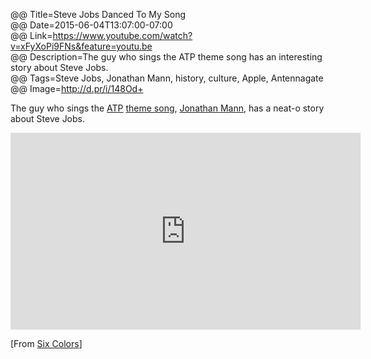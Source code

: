 @@ Title=Steve Jobs Danced To My Song  
@@ Date=2015-06-04T13:07:00-07:00  
@@ Link=https://www.youtube.com/watch?v=xFyXoPi9FNs&feature=youtu.be  
@@ Description=The guy who sings the ATP theme song has an interesting story about Steve Jobs.  
@@ Tags=Steve Jobs, Jonathan Mann, history, culture, Apple, Antennagate  
@@ Image=http://d.pr/i/148Od+  

The guy who sings the [ATP][atp] [theme song][youtube], [Jonathan Mann][jonathanmann], has a neat-o story about Steve Jobs.

<iframe width="560" height="315" src="https://www.youtube.com/embed/xFyXoPi9FNs" frameborder="0" allowfullscreen></iframe>

[From [Six Colors][sixcolors]]

[atp]: http://atp.fm
[jonathanmann]: http://jonathanmann.net
[sixcolors]: http://sixcolors.com/link/2015/06/steve-jobs-danced-to-my-song/
[youtube]: https://www.youtube.com/watch?v=iCXItGrjqrw